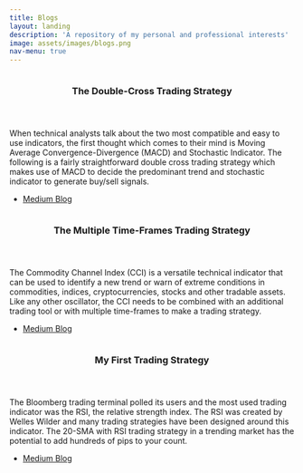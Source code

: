 ```yaml
---
title: Blogs
layout: landing
description: 'A repository of my personal and professional interests'
image: assets/images/blogs.png
nav-menu: true
---
```


<!-- Main -->
<div id="main">



<!-- Two -->
<section id="two" class="spotlights">
	<section>
		<a href="generic.html" class="image">
			<img src="{% link assets/images/macd.png %}" alt="" data-position="center center" />
		</a>
		<div class="content">
			<div class="inner">
				<header class="major">
					<h3>The Double-Cross Trading Strategy</h3>
				</header>
				<p>When technical analysts talk about the two most compatible and easy to use indicators, the first thought which comes to their mind is Moving Average Convergence-Divergence (MACD) and Stochastic Indicator. The following is a fairly straightforward double cross trading strategy which makes use of MACD to decide the predominant trend and stochastic indicator to generate buy/sell signals.</p>
				<ul class="actions">
					<li><a href="https://medium.com/mudrex/macd-and-stochastic-trading-strategy-87a08b14e2d" class="button">Medium Blog</a></li>
				</ul>
			</div>
		</div>
	</section>
	<section>
		<a href="generic.html" class="image">
			<img src="{% link assets/images/cci.png %}" alt="" data-position="top center" />
		</a>
		<div class="content">
			<div class="inner">
				<header class="major">
					<h3>The Multiple Time-Frames Trading Strategy</h3>
				</header>
				<p>The Commodity Channel Index (CCI) is a versatile technical indicator that can be used to identify a new trend or warn of extreme conditions in commodities, indices, cryptocurrencies, stocks and other tradable assets. Like any other oscillator, the CCI needs to be combined with an additional trading tool or with multiple time-frames to make a trading strategy.</p>
				<ul class="actions">
					<li><a href="https://medium.com/mudrex/cci-multiple-time-frames-trading-strategy-d8463373c44e" class="button">Medium Blog</a></li>
				</ul>
			</div>
		</div>
	</section>
	<section>
		<a href="generic.html" class="image">
			<img src="{% link assets/images/rsi.png %}" alt="" data-position="25% 25%" />
		</a>
		<div class="content">
			<div class="inner">
				<header class="major">
					<h3>My First Trading Strategy</h3>
				</header>
				<p>The Bloomberg trading terminal polled its users and the most used trading indicator was the RSI, the relative strength index. The RSI was created by Welles Wilder and many trading strategies have been designed around this indicator. The 20-SMA with RSI trading strategy in a trending market has the potential to add hundreds of pips to your count.</p>
				<ul class="actions">
					<li><a href="https://medium.com/mudrex/rsi-trading-strategy-with-20-sma-on-mudrex-a26bd2ac039b" class="button">Medium Blog</a></li>
				</ul>
			</div>
		</div>
	</section>
</section>

</div>

